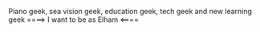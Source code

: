 Piano geek, sea vision geek, education geek, tech geek and new learning geek
====> I want to be as Elham <====
